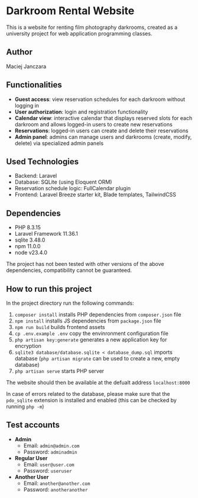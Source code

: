# Darkroom Rental Website

This is a website for renting film photography darkrooms, created as a university project for web application programming classes.

## Author
Maciej Janczara

## Functionalities
- **Guest access**: view reservation schedules for each darkroom without logging in
- **User authorization**: login and registration functionality
- **Calendar view**: interactive calendar that displays reserved slots for each darkroom and allows logged-in users to create new reservations
- **Reservations**: logged-in users can create and delete their reservations
- **Admin panel**: admins can manage users and darkrooms (create, modify, delete) via specialized admin panels

## Used Technologies
- Backend: Laravel
- Database: SQLite (using Eloquent ORM)
- Reservation schedule logic: FullCalendar plugin
- Frontend: Laravel Breeze starter kit, Blade templates, TailwindCSS

## Dependencies
- PHP 8.3.15
- Laravel Framework 11.36.1
- sqlite 3.48.0
- npm 11.0.0
- node v23.4.0

The project has not been tested with other versions of the above dependencies, compatibility cannot be guaranteed.

## How to run this project
In the project directory run the following commands:
1. `composer install`
installs PHP dependencies from `composer.json` file
2. `npm install`
installs JS dependencies from `package.json` file
3. `npm run build`
builds frontend assets
4. `cp .env.example .env`
copy the envinronment configuration file
5. `php artisan key:generate`
generates a new application key for encryption
6. `sqlite3 database/database.sqlite < database_dump.sql`
imports database (`php artisan migrate` can be used to create a new, empty database)
7. `php artisan serve`
starts PHP server

The website should then be available at the defualt address `localhost:8000`

In case of errors related to the database, please make sure that the `pdo_sqlite` extension is installed and enabled
(this can be checked by running `php -m`)

## Test accounts
- **Admin**
    - Email: `admin@admin.com`
    - Password: `adminadmin`
- **Regular User**
    - Email: `user@user.com`
    - Password: `useruser`
- **Another User**
    - Email: `another@another.com`
    - Password: `anotheranother`


